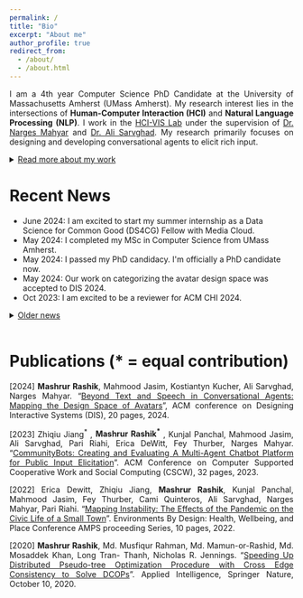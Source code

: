 ```yaml
---
permalink: /
title: "Bio"
excerpt: "About me"
author_profile: true
redirect_from: 
  - /about/
  - /about.html
---
```

<p align="justify"> 
I am a 4th year Computer Science PhD Candidate at the University of Massachusetts Amherst (UMass Amherst). My research interest lies in the intersections of <b>Human-Computer Interaction (HCI)</b> and <b>Natural Language Processing (NLP)</b>. I work in the <a href="https://groups.cs.umass.edu/hci-vis/" target="_blank">HCI-VIS Lab</a> under the supervision of <a href="https://groups.cs.umass.edu/nmahyar/" target="_blank">Dr. Narges Mahyar</a> and <a href="https://groups.cs.umass.edu/asarv/" target="_blank">Dr. Ali Sarvghad</a>. My research primarily focuses on designing and developing conversational agents to elicit rich input.
</p>

<details>
<summary><u>Read more about my work</u></summary>
<br/>
<p align="justify">
With the growing popularity of AI-powered chatbots, new methods for data collection have emerged, where a chatbot converses with a human user to gather data. In this application domain, chatbots have demonstrated the potential to address the limitations of online surveys by reducing survey fatigue, increasing engagement, and enriching response quality. However, creating chatbots that can sustain conversations across multiple topics, determining which aspects of the conversational interface affect user experience, and effectively using conversational agents for long-term data collection presents significant technical and design challenges. My research aims to address these issues, focusing on improving functionality and investigating aspects of conversational agents' interfaces for data collection.
</p>
<p align="justify"> 
Before UMass, I worked as a Machine Learning Engineer at TigerIT Bangladesh Ltd, working on Conversational AI and Machine Translation. I have a strong passion for problem-solving and software development alongside my research interests. During my undergraduate studies, I actively participated in competitive programming and was fortunate enough to win multiple hackathons.
</p>

</details>


Recent News
======
- June 2024: I am excited to start my summer internship as a Data Science for Common Good (DS4CG) Fellow with Media Cloud. 
- May 2024: I completed my MSc in Computer Science from UMass Amherst. 
- May 2024: I passed my PhD candidacy. I'm officially a PhD candidate now.
- May 2024: Our work on categorizing the avatar design space was accepted to DIS 2024.
- Oct 2023: I am excited to be a reviewer for ACM CHI 2024.
<details>
<summary><u>Older news</u></summary>
<ul>
  <li> Oct 2023: Awarded Dr. Dave Lomet Graduate Scholarship for Systems Research. </li>
  <li> Nov 2022: Our CommunityBots paper was accepted to CSCW 2023. </li>
  <li> Aug 2022: I am excited to serve as the Web Chair for IEEE VIS 2023-2024. </li>
  <li> June 2022: Awarded Jim Gray Scholarship for Systems Research. </li>
  <li> Sep 2021: Started my Ms/PhD at UMass Amherst. </li>
</ul>

</details>

<br/>

Publications (\* = equal contribution)
======
<p align="justify">[2024] <b>Mashrur Rashik</b>, Mahmood Jasim, Kostiantyn Kucher, Ali Sarvghad, Narges Mahyar. “<a href="https://dl.acm.org/doi/abs/10.1145/3643834.3661563" target="_blank">Beyond Text and Speech in Conversational Agents: Mapping the Design Space of Avatars</a>”, ACM conference on Designing Interactive Systems (DIS), 20 pages, 2024.</p>

<p align="justify">[2023] Zhiqiu Jiang<sup>*</sup> , <b>Mashrur Rashik<sup>*</sup></b> , Kunjal Panchal, Mahmood Jasim, Ali Sarvghad, Pari Riahi, Erica DeWitt, Fey Thurber, Narges Mahyar. “<a href="https://dl.acm.org/doi/abs/10.1145/3579469" target="_blank">CommunityBots: Creating and Evaluating A Multi-Agent Chatbot Platform for Public Input Elicitation</a>”. ACM Conference on Computer Supported Cooperative Work and Social Computing (CSCW), 32 pages, 2023.</p>

<p align="justify">[2022] Erica Dewitt, Zhiqiu Jiang, <b>Mashrur Rashik</b>, Kunjal Panchal, Mahmood Jasim, Fey Thurber, Cami Quinteros, Ali Sarvghad, Narges Mahyar, Pari Riahi. “<a href="https://par.nsf.gov/servlets/purl/10472695" target="_blank">Mapping Instability: The Effects of the Pandemic on the Civic Life of a Small Town</a>”. Environments By Design: Health, Wellbeing, and Place Conference AMPS proceeding Series, 10 pages, 2022. </p>

<p align="justify">[2020] <b>Mashrur Rashik</b>, Md. Musfiqur Rahman, Md. Mamun-or-Rashid, Md. Mosaddek Khan, Long Tran- Thanh, Nicholas R. Jennings. “<a href="https://link.springer.com/article/10.1007/s10489-020-01860-8" target="_blank">Speeding Up Distributed Pseudo-tree Optimization Procedure with Cross Edge Consistency to Solve DCOPs</a>”. Applied Intelligence, Springer Nature, October 10, 2020.</p>